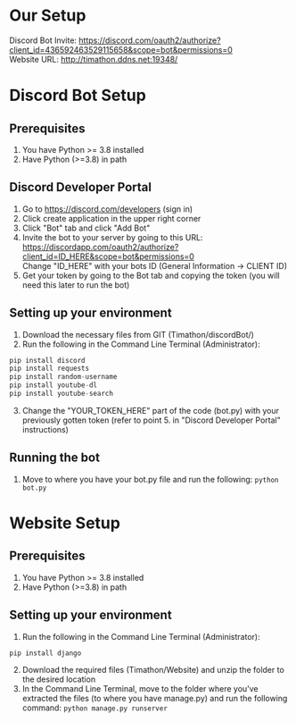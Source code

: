 # Our Setup

Discord Bot Invite: https://discord.com/oauth2/authorize?client_id=436592463529115658&scope=bot&permissions=0</br>
Website URL: http://timathon.ddns.net:19348/

# Discord Bot Setup

## Prerequisites
1. You have Python >= 3.8 installed
2. Have Python (>=3.8) in path

## Discord Developer Portal

1. Go to https://discord.com/developers (sign in)
2. Click create application in the upper right corner
3. Click "Bot" tab and click "Add Bot"
4. Invite the bot to your server by going to this URL: https://discordapp.com/oauth2/authorize?client_id=ID_HERE&scope=bot&permissions=0</br>
Change "ID_HERE" with your bots ID (General Information → CLIENT ID)
5. Get your token by going to the Bot tab and copying the token (you will need this later to run the bot)

## Setting up your environment

1. Download the necessary files from GIT (Timathon/discordBot/)
2. Run the following in the Command Line Terminal (Administrator):
```py
pip install discord
pip install requests
pip install random-username
pip install youtube-dl
pip install youtube-search
```

3. Change the "YOUR_TOKEN_HERE" part of the code (bot.py) with your previously gotten token (refer to point 5. in "Discord Developer Portal" instructions)

## Running the bot
1. Move to where you have your bot.py file and run the following: `python bot.py`

# Website Setup

## Prerequisites
1. You have Python >= 3.8 installed
2. Have Python (>=3.8) in path

## Setting up your environment

1. Run the following in the Command Line Terminal (Administrator):
```py
pip install django
```
2. Download the required files (Timathon/Website) and unzip the folder to the desired location
3. In the Command Line Terminal, move to the folder where you've extracted the files (to where you have manage.py) and run the following command:
`python manage.py runserver`
